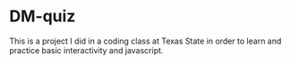 # DM-quiz
This is a project I did in a coding class at Texas State in order to learn and practice basic interactivity and javascript.
